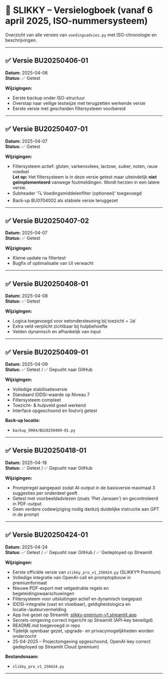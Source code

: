 # 📘 SLIKKY – Versielogboek (vanaf 6 april 2025, ISO-nummersysteem)

Overzicht van alle versies van `voedingsadvies.py` met ISO-chronologie en beschrijvingen.

---

## ✅ Versie BU20250406-01  
**Datum:** 2025-04-06  
**Status:** ✅ Getest  

**Wijzigingen:**  
- Eerste backup onder ISO-structuur  
- Overstap naar veilige testwijze met terugzetten werkende versie  
- Eerste versie met gescheiden filtersysteem voorbereid

---

## ✅ Versie BU20250407-01  
**Datum:** 2025-04-07  
**Status:** ✅ Getest  

**Wijzigingen:**  
- Filtersysteem actief: gluten, varkensvlees, lactose, suiker, noten, rauw voedsel  
**Let op:** Het filtersysteem is in deze versie getest maar uiteindelijk **niet geïmplementeerd** vanwege foutmeldingen. Wordt herzien in een latere versie.  
- Subheader '🔍 Voedingsmiddelenfilter (optioneel)' toegevoegd  
- Back-up BU0704002 als stabiele versie teruggezet

---

## ✅ Versie BU20250407-02  
**Datum:** 2025-04-07  
**Status:** ✅ Getest  

**Wijzigingen:**  
- Kleine update na filtertest  
- Bugfix of optimalisatie van UI verwacht

---

## ✅ Versie BU20250408-01  
**Datum:** 2025-04-08  
**Status:** ✅ Getest  

**Wijzigingen:**  
- Logica toegevoegd voor eetondersteuning bij toezicht = 'Ja'  
- Extra veld verplicht zichtbaar bij hulpbehoefte  
- Velden dynamisch en afhankelijk van input

---

## ✅ Versie BU20250409-01  
**Datum:** 2025-04-09  
**Status:** ✅ Getest / ✅ Gepusht naar GitHub  

**Wijzigingen:**  
- Volledige stabilisatieversie  
- Standaard IDDSI-waarde op Niveau 7  
- Filtersysteem compleet  
- Toezicht- & hulpveld goed werkend  
- Interface opgeschoond en foutvrij getest

**Back-up locatie:**  
- `backup_0904/BU20250409-01.py`

---

## ✅ Versie BU20250418-01  
**Datum:** 2025-04-18  
**Status:** ✅ Getest / ✅ Gepusht naar GitHub  

**Wijzigingen:**  
- Promptregel aangepast zodat AI-output in de basisversie maximaal 3 suggesties per onderdeel geeft  
- Getest met voorbeeldadviezen (zoals 'Piet Janssen') en gecontroleerd in PDF-output  
- Geen verdere codewijziging nodig dankzij duidelijke instructie aan GPT in de prompt

---
## ✅ Versie BU20250424-01  
**Datum:** 2025-04-24  
**Status:** ✅ Getest / ✅ Gepusht naar GitHub / ✅ Gedeployed op Streamlit  

**Wijzigingen:**  
- Eerste officiële versie van `slikky_pro_v1_250424.py` (SLIKKY® Premium)
- Volledige integratie van OpenAI-call en promptopbouw in premiumformaat
- Nieuwe PDF-export met vetgedrukte regels en begeleidingswaarschuwingen
- Filtersysteem voor uitsluitingen actief en dynamisch toegepast
- IDDSI-integratie (vast en vloeibaar), geldigheidslogica en locatie-/auteurvermelding
- App live gezet op Streamlit: [slikky-premium-v1.streamlit.app](https://slikky-premium-v1.streamlit.app)
- Secrets-omgeving correct ingericht op Streamlit (API-key beveiligd)
- README.md toegevoegd in repo  
- Tijdelijk openbaar gezet, upgrade- en privacymogelijkheden worden onderzocht
- 25-04-2025 – Projectomgeving opgeschoond, OpenAI-key correct gedeployed op Streamlit Cloud (premium)

**Bestandsnaam:**  
- `slikky_pro_v1_250424.py`

---

